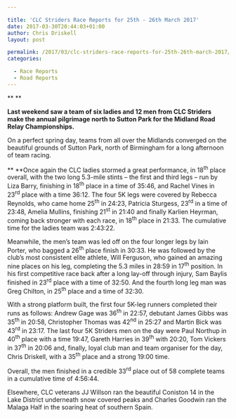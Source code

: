 ```yaml
---

title: 'CLC Striders Race Reports for 25th - 26th March 2017'
date: 2017-03-30T20:44:03+01:00
author: Chris Driskell
layout: post

permalink: /2017/03/clc-striders-race-reports-for-25th-26th-march-2017/
categories:

  - Race Reports
  - Road Reports
---
```

** **

**Last weekend saw a team of six ladies and 12 men from CLC Striders make the annual pilgrimage north to Sutton Park for the Midland Road Relay Championships.**

On a perfect spring day, teams from all over the Midlands converged on the beautiful grounds of Sutton Park, north of Birmingham for a long afternoon of team racing.

** **Once again the CLC ladies stormed a great performance, in 18<sup>th</sup> place overall, with the two long 5.3-mile stints – the first and third legs – run by Liza Barry, finishing in 18<sup>th</sup> place in a time of 35:46, and Rachel Vines in 23<sup>rd</sup> place with a time 36:12. The four 5K legs were covered by Rebecca Reynolds, who came home 25<sup>th</sup> in 24:23, Patricia Sturgess, 23<sup>rd</sup> in a time of 23:48, Amelia Mullins, finishing 21<sup>st</sup> in 21:40 and finally Karlien Heyrman, coming back stronger with each race, in 18<sup>th</sup> place in 21:33. The cumulative time for the ladies team was 2:43:22.

Meanwhile, the men’s team was led off on the four longer legs by Iain Porter, who bagged a 26<sup>th</sup> place finish in 30:33. He was followed by the club’s most consistent elite athlete, Will Ferguson, who gained an amazing nine places on his leg, completing the 5.3 miles in 28:59 in 17<sup>th</sup> position. In his first competitive race back after a long lay-off through injury, Sam Baylis finished in 23<sup>rd</sup> place with a time of 32:50. And the fourth long leg man was Greg Chilton, in 25<sup>th</sup> place and a time of 32:30.

With a strong platform built, the first four 5K-leg runners completed their runs as follows: Andrew Gage was 36<sup>th</sup> in 22:57, debutant James Gibbs was 35<sup>th </sup>in 20:58, Christopher Thomas was 42<sup>nd</sup> in 25:27 and Martin Bick was 43<sup>rd</sup> in 23:17. The last four 5K Striders men on the day were Paul Northup in 40<sup>th</sup> place with a time 19:47, Gareth Harries in 39<sup>th</sup> with 20:20, Tom Vickers in 37<sup>th</sup> in 20:06 and, finally, loyal club man and team organiser for the day, Chris Driskell, with a 35<sup>th</sup> place and a strong 19:00 time.

Overall, the men finished in a credible 33<sup>rd</sup> place out of 58 complete teams in a cumulative time of 4:56:44.

Elsewhere, CLC veterans JJ Willson ran the beautiful Coniston 14 in the Lake District underneath snow covered peaks and Charles Goodwin ran the Malaga Half in the soaring heat of southern Spain.